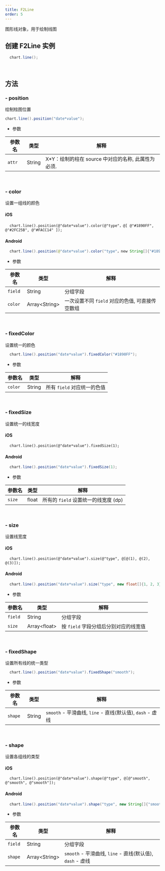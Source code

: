 ```yaml
---
title: F2Line
order: 5
---
```


图形线对象，用于绘制线图

## 创建 F2Line 实例
```java
  chart.line();
```
<br/>

## 方法
### - position 
绘制柱图位置
```java
chart.line().position("date*value");
```
- 参数

| **参数名** |  **类型** | **解释** |
| --- | --- | --- |
| `attr`| String | X*Y：绘制的柱在 source 中对应的名称, 此属性为必须.
<br/>

### - color
设置一组线的颜色
#### iOS
```obj-c
  chart.line().position(@"date*value").color(@"type"，@[ @"#1890FF", @"#2FC25B", @"#FACC14" ]);
```
#### Android
```java
  chart.line().position(@"date*value").color("type"，new String[]{"#1890FF", "#2FC25B", "#FACC14"});
```
- 参数

| **参数名** |  **类型** | **解释** |
| --- | --- | --- |
| `field`| String | 分组字段
| `color`| Array&lt;String&gt; | 一次设置不同 `field` 对应的色值, 可直接传空数组
<br/>

### - fixedColor
设置统一的颜色
```java
  chart.line().position("date*value").fixedColor("#1890FF");
```
- 参数

| **参数名** |  **类型** | **解释** |
| --- | --- | --- |
| `color`| String | 所有 `field` 对应统一的色值
<br/>

### - fixedSize
设置统一的线宽度  
#### iOS
```obj-c
  chart.line().position(@"date*value").fixedSize(1);
```
#### Android
```java
  chart.line().position("date*value").fixedSize(1);
```
- 参数

| **参数名** |  **类型** | **解释** |
| --- | --- | --- |
| `size`| float | 所有的 `field` 设置统一的线宽度 (dp)
<br>

### - size 
设置线宽度  
#### iOS
```obj-c
  chart.line().position(@"date*value").size(@"type", @[@(1), @(2), @(3)]);
```
#### Android
```java
  chart.line().position("date*value").size("type", new float[]{1, 2, 3});
```
- 参数

| **参数名** |  **类型** | **解释** |
| --- | --- | --- |
| `field`| String | 分组字段 
| `size`| Array&lt;float&gt;| 按 `field` 字段分组后分别对应的线宽值
<br>

### - fixedShape
设置所有线的统一类型
```java
  chart.line().position("date*value").fixedShape("smooth");
```
- 参数

| **参数名** |  **类型** | **解释** |
| --- | --- | --- |
| `shape`| String | `smooth` - 平滑曲线, `line` - 直线(默认值), `dash` - 虚线
<br>


### - shape 
设置各组线的类型
#### iOS
```obj-c
  chart.line().position(@"date*value").shape(@"type", @[@"smooth", @"smooth", @"smooth"]);
```
#### Android
```java
  chart.line().position("date*value").shape("type", new String[]{"smooth", "smooth", "smooth"});
```
- 参数

| **参数名** |  **类型** | **解释** |
| --- | --- | --- |
| `field`| String | 分组字段
| `shape`| Array&lt;String&gt; | `smooth` - 平滑曲线, `line` - 直线(默认值), `dash` - 虚线
<br>


